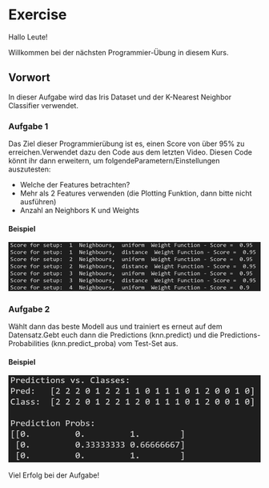 # Exercise

Hallo Leute!

Willkommen bei der nächsten Programmier-Übung in diesem Kurs.

## Vorwort

In dieser Aufgabe wird das Iris Dataset und der K-Nearest Neighbor Classifier verwendet.

### Aufgabe 1

Das Ziel dieser Programmierübung ist es, einen Score von über 95% zu erreichen.Verwendet dazu den Code aus dem letzten Video. Diesen Code könnt ihr dann erweitern, um folgendeParametern/Einstellungen auszutesten:

- Welche der Features betrachten?
- Mehr als 2 Features verwenden (die Plotting Funktion, dann bitte nicht ausführen)
- Anzahl an Neighbors K und Weights

#### Beispiel

![](../../media/ex3_1.png)

### Aufgabe 2

Wählt dann das beste Modell aus und trainiert es erneut auf dem Datensatz.Gebt euch dann die Predictions (knn.predict) und die Predictions-Probabilities (knn.predict_proba) vom Test-Set aus.

#### Beispiel

![](../../media/ex3_2.png)

Viel Erfolg bei der Aufgabe!

